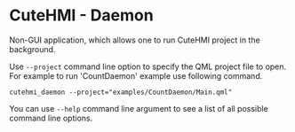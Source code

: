 # CuteHMI - Daemon

Non-GUI application, which allows one to run CuteHMI project in the background.

Use `--project` command line option to specify the QML project file to open.
For example to run 'CountDaemon' example use following command.
```
cutehmi_daemon --project="examples/CountDaemon/Main.qml"
```

You can use `--help` command line argument to see a list of all possible command
line options.
